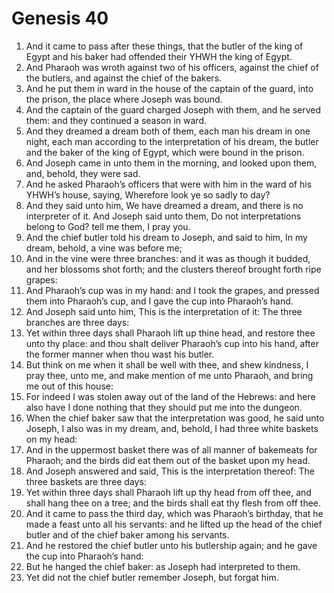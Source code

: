 ﻿# Genesis 40
1. And it came to pass after these things, that the butler of the king of Egypt and his baker had offended their YHWH the king of Egypt. 
2. And Pharaoh was wroth against two of his officers, against the chief of the butlers, and against the chief of the bakers. 
3. And he put them in ward in the house of the captain of the guard, into the prison, the place where Joseph was bound. 
4. And the captain of the guard charged Joseph with them, and he served them: and they continued a season in ward. 
5.  And they dreamed a dream both of them, each man his dream in one night, each man according to the interpretation of his dream, the butler and the baker of the king of Egypt, which were bound in the prison. 
6. And Joseph came in unto them in the morning, and looked upon them, and, behold, they were sad. 
7. And he asked Pharaoh’s officers that were with him in the ward of his YHWH’s house, saying, Wherefore look ye so sadly to day? 
8. And they said unto him, We have dreamed a dream, and there is no interpreter of it. And Joseph said unto them, Do not interpretations belong to God? tell me them, I pray you. 
9. And the chief butler told his dream to Joseph, and said to him, In my dream, behold, a vine was before me; 
10. And in the vine were three branches: and it was as though it budded, and her blossoms shot forth; and the clusters thereof brought forth ripe grapes: 
11. And Pharaoh’s cup was in my hand: and I took the grapes, and pressed them into Pharaoh’s cup, and I gave the cup into Pharaoh’s hand. 
12. And Joseph said unto him, This is the interpretation of it: The three branches are three days: 
13. Yet within three days shall Pharaoh lift up thine head, and restore thee unto thy place: and thou shalt deliver Pharaoh’s cup into his hand, after the former manner when thou wast his butler. 
14. But think on me when it shall be well with thee, and shew kindness, I pray thee, unto me, and make mention of me unto Pharaoh, and bring me out of this house: 
15. For indeed I was stolen away out of the land of the Hebrews: and here also have I done nothing that they should put me into the dungeon. 
16. When the chief baker saw that the interpretation was good, he said unto Joseph, I also was in my dream, and, behold, I had three white baskets on my head: 
17. And in the uppermost basket there was of all manner of bakemeats for Pharaoh; and the birds did eat them out of the basket upon my head. 
18. And Joseph answered and said, This is the interpretation thereof: The three baskets are three days: 
19. Yet within three days shall Pharaoh lift up thy head from off thee, and shall hang thee on a tree; and the birds shall eat thy flesh from off thee. 
20.  And it came to pass the third day, which was Pharaoh’s birthday, that he made a feast unto all his servants: and he lifted up the head of the chief butler and of the chief baker among his servants. 
21. And he restored the chief butler unto his butlership again; and he gave the cup into Pharaoh’s hand: 
22. But he hanged the chief baker: as Joseph had interpreted to them. 
23. Yet did not the chief butler remember Joseph, but forgat him. 
